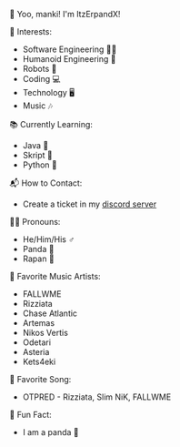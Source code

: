 👋 Yoo, manki! I'm ItzErpandX!

🌟 Interests:
- Software Engineering 🧑‍💻
- Humanoid Engineering 🤖
- Robots 🤖
- Coding 💻
- Technology 🖥️
- Music 🎶

📚 Currently Learning:
- Java 🍵
- Skript 📜
- Python 🐍

📬 How to Contact:
- Create a ticket in my [discord server](https://discord.gg/poisonbox.eu)

🕵️‍♂️ Pronouns:
- He/Him/His ♂️
- Panda 🐼
- Rapan 🐚

🎵 Favorite Music Artists:
- FALLWME
- Rizziata
- Chase Atlantic
- Artemas
- Nikos Vertis
- Odetari
- Asteria
- Kets4eki

🎵 Favorite Song:
- OTPRED - Rizziata, Slim NiK, FALLWME

🎉 Fun Fact:
- I am a panda 🐼
